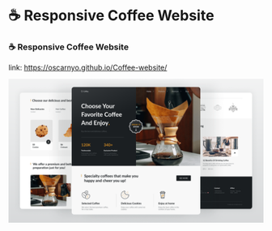 # ☕ Responsive Coffee Website
### ☕ Responsive Coffee Website

link:  https://oscarnyo.github.io/Coffee-website/



![preview img](/preview.png)
